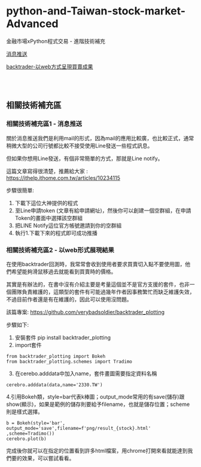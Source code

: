 # python-and-Taiwan-stock-market-Advanced
金融市場xPython程式交易 - 進階技術補充

[消息推送](https://github.com/arleigh418/python-and-Taiwan-stock-market-Advanced#%E7%9B%B8%E9%97%9C%E6%8A%80%E8%A1%93%E8%A3%9C%E5%85%85%E5%8D%801---%E6%B6%88%E6%81%AF%E6%8E%A8%E9%80%81)

[backtrader-以web方式呈現買賣成果](https://github.com/arleigh418/python-and-Taiwan-stock-market-Advanced#%E7%9B%B8%E9%97%9C%E6%8A%80%E8%A1%93%E8%A3%9C%E5%85%85%E5%8D%802---%E4%BB%A5web%E5%BD%A2%E5%BC%8F%E5%B1%95%E7%8F%BE%E7%B5%90%E6%9E%9C)

<br><br>

## 相關技術補充區
### 相關技術補充區1 - 消息推送
關於消息推送我們是利用mail的形式，因為mail的應用比較廣，也比較正式，通常稍微大型的公司行號都比較不接受使用Line發送一些程式訊息。

但如果你想用Line發送，有個非常簡單的方式，那就是Line notify。

這篇文章寫得很清楚，推薦給大家 : https://ithelp.ithome.com.tw/articles/10234115

步驟很簡單:
1. 下載下這位大神提供的程式
2. 至Line申請token (文章有給申請網址)，然後你可以創建一個空群組，在申請Token的畫面中選擇該空群組
3. 把LINE Notify這位官方帳號邀請到你的空群組
4. 執行1.下載下來的程式即可成功推播




### 相關技術補充區2 - 以web形式展現結果
在使用backtrader回測時，我常常會收到使用者要求買賣切入點不要使用圖，他們希望能夠滑鼠移過去就能看到買賣時的價格。

其實是有辦法的，在書中沒有介紹主要是考量這個並不是官方支援的套件，也非一個團隊負責維護的，這類型的套件有可能過幾年作者因事務繁忙而缺乏維護失效，不過目前作者還是有在維護的，因此可以使用沒問題。

該篇專案: https://github.com/verybadsoldier/backtrader_plotting

步驟如下:
1. 安裝套件 pip install backtrader_plotting
2. import套件
```
from backtrader_plotting import Bokeh
from backtrader_plotting.schemes import Tradimo
```

3. 在cerebo.adddata中加入name，套件畫圖需要指定資料名稱
```
cerebro.adddata(data,name='2330.TW')
```

4.引用Bokeh類，style=bar代表k棒圖；output_mode常用的有save(儲存)跟show(顯示)，如果是範例的儲存則要給予filename，也就是儲存位置；scheme則是樣式選擇。
```
b = Bokeh(style='bar', output_mode='save',filename=f'png/result_{stock}.html' ,scheme=Tradimo())
cerebro.plot(b)
```

完成後你就可以在指定的位置看到許多html檔案，用chrome打開來看就能達到我們要的效果，可以嘗試看看。
